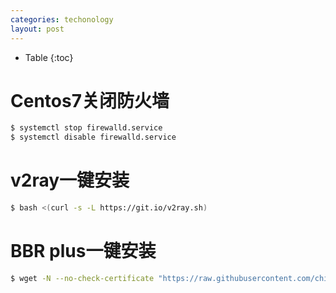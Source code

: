 ```yaml
---
categories: techonology
layout: post
---
```


- Table
{:toc}

# Centos7关闭防火墙

```sh
$ systemctl stop firewalld.service
$ systemctl disable firewalld.service 
```

# v2ray一键安装

```sh
$ bash <(curl -s -L https://git.io/v2ray.sh)
```

# BBR plus一键安装

```sh
$ wget -N --no-check-certificate "https://raw.githubusercontent.com/chiakge/Linux-NetSpeed/master/tcp.sh" && chmod +x tcp.sh && ./tcp.sh
```

